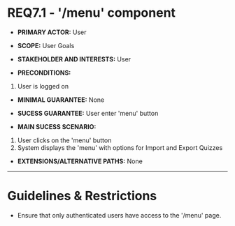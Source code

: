 # REQ7.1 - '/menu' component

- **PRIMARY ACTOR:** User

- **SCOPE:** User Goals

- **STAKEHOLDER AND INTERESTS:** User

- **PRECONDITIONS:**
1. User is logged on

- **MINIMAL GUARANTEE:** None

- **SUCESS GUARANTEE:** User enter 'menu' button  

- **MAIN SUCESS SCENARIO:** 
1. User clicks on the 'menu' button
2. System displays the 'menu' with options for Import and Export Quizzes

- **EXTENSIONS/ALTERNATIVE PATHS:** None

---

# Guidelines & Restrictions

- Ensure that only authenticated users have access to the '/menu' page.

